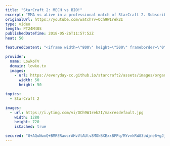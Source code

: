 ```yaml
---
title: "StarCraft 2: MECH vs BIO!"
excerpt: "MMA vs aLive in a professional match of StarCraft 2. Subscribe for more videos: http://lowko.tv/youtube Rogue vs Neeb: https://goo.gl/d2ZmY8  MMA, a name I haven't heard much of in the last few years, decided to come back to playing StarCraft 2 professionally. How good is he currently? Only one way to"
originalUrl: https://youtube.com/watch?v=OCh9W1rek2I
type: video
length: PT24M40S
publishedDateTime: 2018-05-26T11:57:52Z
heat: 50

featuredContent: "<iframe width=\"800\" height=\"500\" frameborder=\"0\" src=\"https://www.youtube.com/embed/OCh9W1rek2I\" allow=\"accelerometer; autoplay; encrypted-media; gyroscope; picture-in-picture\" allowfullscreen></iframe>"

provider:
  name: LowkoTV
  domain: lowko.tv
  images:
    - url: https://everyday-cc.github.io/starcraft2/assets/images/organizations/lowko.tv-50x50.jpg
      width: 50
      height: 50

topics:
  - StarCraft 2

images:
  - url: https://i.ytimg.com/vi/OCh9W1rek2I/maxresdefault.jpg
    width: 1280
    height: 720
    isCached: true

secured: "G+AQuNwnQ+BMRERawcrAHvVtAUtv8MOkBXExxBFPq/MYvvkRWG3bWjne6+gJjShzZikezHJ04quQx5pFtKNxEj7FDF4UqWpdZ5s9nsX5q+LP2BOIaPzuUDB+gex5lqE1Yk+A6+KaUsd/csCbsVLZvxNuXpcmDegP+EUjNFqOrG/gOqwswX5GyJ4MC+V5Kvu9UEiKe2kiVDmSX74J8aiVTFZ2czsh/MP1V3BWmShXsNn92PDRgUYCDirXrJah6rUOqS+zRlHMyUeEHMs6Yh6rv23BBuJ7DDbf2/vDMjydHoGuwYClAVVLQq64/KRZlFVQHo6301vhlvJHfqS03U2aDDF/CjWI6ExWCW/o2Y+VWGZuWqpisO8iV2+TAus2JjvSU4KI5a/oOwinUsJHJDjXbZhfD+eI1Of4mrRIagwwMZA=;MhU746FzpXq9d4/xam6pBg=="
---
```


